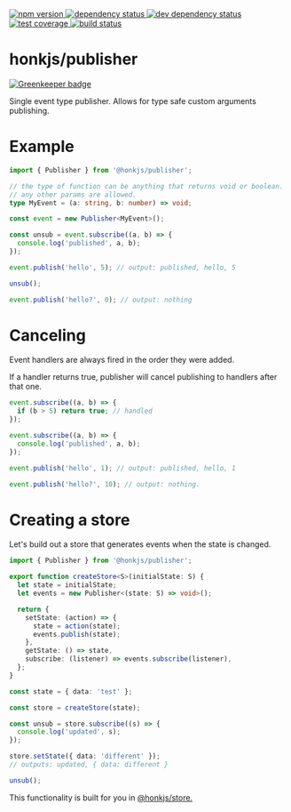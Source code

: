 <div>
  <!-- npm -->
  <a href="https://www.npmjs.com/package/@honkjs/publisher">
    <img src="https://img.shields.io/npm/v/@honkjs/publisher.svg?style=flat-square" alt="npm version" />
  </a>
  <!--  dependencies -->
  <a href="https://david-dm.org/honkjs/publisher">
    <img src="https://david-dm.org/honkjs/publisher.svg?style=flat-square" alt="dependency status" />
  </a>
  <!-- dev dependencies  -->
  <a href="https://david-dm.org/honkjs/publisher&type=dev">
    <img src="https://david-dm.org/honkjs/publisher/dev-status.svg?style=flat-square" alt="dev dependency status" />
  </a>
  <!-- coverage -->
  <a href="https://codecov.io/github/honkjs/publisher">
    <img src="https://img.shields.io/codecov/c/github/honkjs/publisher/master.svg?style=flat-square" alt="test coverage" />
  </a>
  <!-- build -->
  <a href="https://travis-ci.org/honkjs/publisher">
    <img src="https://img.shields.io/travis/honkjs/publisher/master.svg?style=flat-square" alt="build status" />
  </a>
</div>

# honkjs/publisher

[![Greenkeeper badge](https://badges.greenkeeper.io/honkjs/publisher.svg)](https://greenkeeper.io/)

Single event type publisher. Allows for type safe custom arguments publishing.

# Example

```ts
import { Publisher } from '@honkjs/publisher';

// the type of function can be anything that returns void or boolean.
// any other params are allowed.
type MyEvent = (a: string, b: number) => void;

const event = new Publisher<MyEvent>();

const unsub = event.subscribe((a, b) => {
  console.log('published', a, b);
});

event.publish('hello', 5); // output: published, hello, 5

unsub();

event.publish('hello?', 0); // output: nothing
```

# Canceling

Event handlers are always fired in the order they were added.

If a handler returns true, publisher will cancel publishing to handlers after that one.

```ts
event.subscribe((a, b) => {
  if (b > 5) return true; // handled
});

event.subscribe((a, b) => {
  console.log('published', a, b);
});

event.publish('hello', 1); // output: published, hello, 1

event.publish('hello?', 10); // output: nothing.
```

# Creating a store

Let's build out a store that generates events when the state is changed.

```ts
import { Publisher } from '@honkjs/publisher';

export function createStore<S>(initialState: S) {
  let state = initialState;
  let events = new Publisher<(state: S) => void>();

  return {
    setState: (action) => {
      state = action(state);
      events.publish(state);
    },
    getState: () => state,
    subscribe: (listener) => events.subscribe(listener),
  };
}

const state = { data: 'test' };

const store = createStore(state);

const unsub = store.subscribe((s) => {
  console.log('updated', s);
});

store.setState({ data: 'different' });
// outputs: updated, { data: different }

unsub();
```

This functionality is built for you in [@honkjs/store.](https://github.com/honkjs/store)
